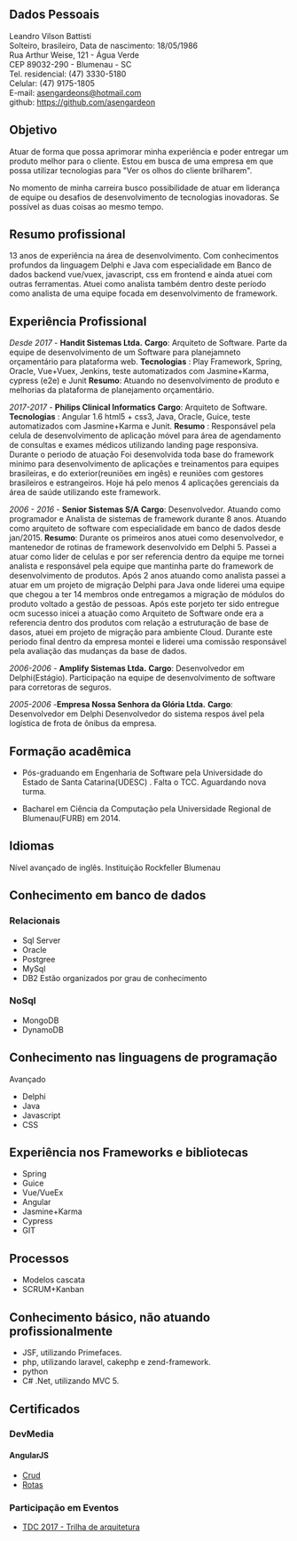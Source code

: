 
## Dados Pessoais

Leandro Vilson Battisti  
Solteiro, brasileiro,
Data de nascimento: 18/05/1986  
Rua Arthur Weise, 121 - Água Verde  
CEP 89032-290 - Blumenau - SC  
Tel. residencial: (47) 3330-5180  
Celular: (47) 9175-1805  
E-mail: asengardeons@hotmail.com  
github: https://github.com/asengardeon

## Objetivo
Atuar de forma que possa aprimorar minha experiência e poder entregar um produto melhor para o cliente.
Estou em busca de uma empresa em que possa utilizar tecnologias para "Ver os olhos do cliente brilharem". 

No momento de minha carreira busco possibilidade de atuar em liderança de equipe ou desafios de desenvolvimento de tecnologias inovadoras. Se possível as duas coisas ao mesmo tempo.

## Resumo profissional
13 anos de experiência na área de desenvolvimento. Com conhecimentos profundos da linguagem Delphi e Java com especialidade em Banco de dados backend
vue/vuex, javascript, css  em frontend e ainda atuei com outras ferramentas. Atuei como analista também dentro deste período como analista de uma equipe focada em desenvolvimento de framework.

## Experiência Profissional

*Desde 2017* - **Handit Sistemas Ltda.**
**Cargo**: Arquiteto de Software. Parte da equipe de desenvolvimento de um Software para planejamneto orçamentário para plataforma web.
**Tecnologias** :  Play Framework, Spring, Oracle, Vue+Vuex, Jenkins, teste automatizados com Jasmine+Karma, cypress (e2e) e Junit
**Resumo**: Atuando no desenvolvimento de produto  e melhorias da plataforma de planejamento orçamentário.

*2017-2017* - **Philips Clinical Informatics**
**Cargo**: Arquiteto de Software. 
**Tecnologias** :  Angular 1.6 html5 + css3, Java, Oracle, Guice, teste automatizados com Jasmine+Karma e Junit.
**Resumo** : Responsável pela celula de desenvolvimento de aplicação móvel para área de agendamento de consultas e exames médicos  utilizando landing page responsiva. Durante o periodo de atuação Foi desenvolvida toda base do framework minimo para desenvolvimento de aplicações e treinamentos para equipes brasileiras, e do exterior(reuniões em ingês) e reuniões com gestores brasileiros e estrangeiros.
Hoje há pelo menos 4 aplicações gerenciais da área de saúde utilizando este framework.

*2006 - 2016* - **Senior Sistemas S/A**
**Cargo**: Desenvolvedor. Atuando como programador e Analista de sistemas de framework durante 8 anos.
Atuando como arquiteto de software com especialidade em banco de dados desde jan/2015.
**Resumo**: Durante os primeiros anos atuei como desenvolvedor, e mantenedor de rotinas de framework desenvolvido em Delphi 5. Passei a atuar como lider de celulas e por ser referencia dentro da equipe me tornei analista e responsável pela equipe que mantinha parte do framework de desenvolvimento de produtos. Após 2 anos atuando como analista passei a atuar em um projeto de migração Delphi para Java onde liderei uma equipe que chegou a ter 14 membros onde entregamos a migração de módulos do produto voltado a gestão de pessoas. Após este porjeto ter sido entregue ocm sucesso inicei a atuação como Arquiteto de Software onde era a referencia dentro dos produtos com relação a estruturação de base de dasos, atuei em projeto de migração para ambiente Cloud. Durante este periodo final dentro da empresa montei e liderei uma comissão responsável pela avaliação das mudanças da base de dados.

*2006-2006* - **Amplify Sistemas Ltda.**
**Cargo**: Desenvolvedor em Delphi(Estágio).
Participação na equipe de desenvolvimento  de software para corretoras de seguros.

*2005-2006* -**Empresa Nossa Senhora da Glória Ltda.**
**Cargo**: Desenvolvedor em Delphi
Desenvolvedor do sistema respos ável pela logística de frota de ônibus da empresa.

## Formação acadêmica
- Pós-graduando em Engenharia de Software pela Universidade do Estado de Santa Catarina(UDESC) . Falta o TCC. Aguardando nova turma.

- Bacharel em Ciência da Computação pela Universidade Regional de Blumenau(FURB) em 2014.


## Idiomas
Nível avançado de inglês. Instituição Rockfeller Blumenau

## Conhecimento em banco de dados
### Relacionais
- Sql Server
- Oracle
- Postgree
- MySql
- DB2
Estão organizados por grau de conhecimento

### NoSql
- MongoDB
- DynamoDB

## Conhecimento nas linguagens de programação 
Avançado
- Delphi
- Java
- Javascript
- CSS

## Experiência nos Frameworks e bibliotecas
- Spring
- Guice
- Vue/VueEx
- Angular
- Jasmine+Karma
- Cypress
- GIT


## Processos
- Modelos cascata
- SCRUM+Kanban
  
## Conhecimento básico, não atuando profissionalmente
- JSF, utilizando Primefaces.
- php, utilizando laravel, cakephp e zend-framework.
- python
- C# .Net, utilizando MVC 5.

## Certificados

### DevMedia
#### AngularJS
* [Crud](certificados/Certificado-Devmedia-crud-angularjs.pdf)
* [Rotas](certificados/Certificado-Devmedia-rotas-angularjs.pdf)
### Participação em Eventos
* [TDC 2017 - Trilha de arquitetura](certificados//certificadoTDC2017Floripa-Arquitetura.pdf)


 
 
